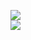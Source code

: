 [![](https://img.shields.io/badge/Made%20With-Github%20Spray-lightgrey.svg?style=for-the-badge&logo=github)](https://github.com/Annihil/github-spray#4042)  
[![](https://i.imgur.com/2DrTn0Z.gif)](https://github.com/Annihil/github-spray)